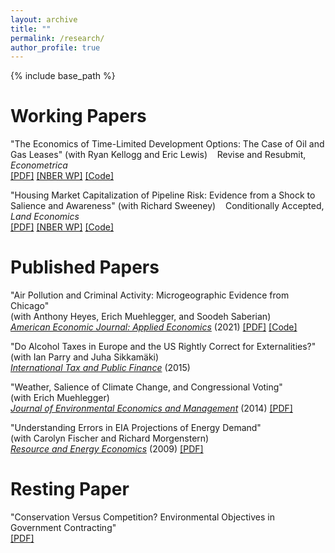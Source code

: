 ```yaml
---
layout: archive
title: ""
permalink: /research/
author_profile: true
---
```


{% include base_path %}

Working Papers 
======

"The Economics of Time-Limited Development Options: The Case of Oil and Gas Leases" (with Ryan Kellogg and Eric Lewis) &nbsp;&nbsp; Revise and Resubmit, *Econometrica*  
[[PDF]](https://eherrnst.github.io/files/pdf/research/hkl-leasing.pdf) [[NBER WP]](https://www.nber.org/system/files/working_papers/w27165/w27165.pdf)
[[Code]](https://github.com/kelloggrk/Public_HBP)

"Housing Market Capitalization of Pipeline Risk: Evidence from a Shock to Salience and Awareness" (with Richard Sweeney) &nbsp;&nbsp; Conditionally Accepted, *Land Economics*  
[[PDF]](https://eherrnst.github.io/files/pdf/research/hs-pipelines.pdf) [[NBER WP]](https://www.nber.org/system/files/working_papers/w23858/w23858.pdf)
[[Code]](https://github.com/rlsweeney/public_HS_pipelines)


Published Papers
======
"Air Pollution and Criminal Activity: Microgeographic Evidence from Chicago"  
(with Anthony Heyes, Erich Muehlegger, and Soodeh Saberian)  
[*American Economic Journal: Applied Economics*](https://doi.org/10.1257/app.20190091) (2021) [[PDF]](https://eherrnst.github.io/files/pdf/research/hhms-crime-and-pollution-aej.pdf) [[Code]](https://doi.org/10.3886/E119403V1)

"Do Alcohol Taxes in Europe and the US Rightly Correct for Externalities?"  
(with Ian Parry and Juha Sikkamäki)  
[*International Tax and Public Finance*](https://doi.org/10.1007/s10797-013-9294-8) (2015)  

"Weather, Salience of Climate Change, and Congressional Voting"  
(with Erich Muehlegger)  
[*Journal of Environmental Economics and Management*](https://doi.org/10.1016/j.jeem.2014.08.002) (2014) [[PDF]](https://eherrnst.github.io/files/pdf/research/hm-climate-voting.pdf)

"Understanding Errors in EIA Projections of Energy Demand"  
(with Carolyn Fischer and Richard Morgenstern)  
[*Resource and Energy Economics*](https://doi.org/10.1016/j.reseneeco.2009.04.003) (2009) [[PDF]](https://eherrnst.github.io/files/pdf/research/fhm-projections.pdf)


Resting Paper
======
"Conservation Versus Competition? Environmental Objectives in Government Contracting"  
[[PDF]](https://eherrnst.github.io/files/pdf/research/herrnstadt-timber-auctions.pdf)

  

  
